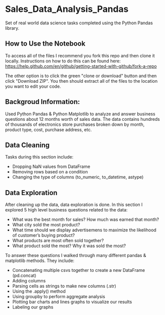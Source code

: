 # Sales_Data_Analysis_Pandas
Set of real world data science tasks completed using the Python Pandas library.

## How to Use the Notebook
To access all of the files I recommend you fork this repo and then clone it locally. Instructions on how to do this can be found here: https://help.github.com/en/github/getting-started-with-github/fork-a-repo

The other option is to click the green "clone or download" button and then click "Download ZIP". You then should extract all of the files to the location you want to edit your code.

## Backgroud Information: 
Used Python Pandas & Python Matplotlib to analyze and answer business questions about 12 months worth of sales data. The data contains hundreds of thousands of electronics store purchases broken down by month, product type, cost, purchase address, etc.

## Data Cleaning
Tasks during this section include:
- Dropping NaN values from DataFrame
- Removing rows based on a condition
- Changing the type of columns (to_numeric, to_datetime, astype)

## Data Exploration
After cleaning up the data, data exploration is done. In this section I explored 5 high level business questions related to the data:
- What was the best month for sales? How much was earned that month?
- What city sold the most product?
- What time should we display advertisemens to maximize the likelihood of customer’s buying product?
- What products are most often sold together?
- What product sold the most? Why it was sold the most?

To answer these questions I walked through many different pandas & matplotlib methods. They include:
- Concatenating multiple csvs together to create a new DataFrame (pd.concat)
- Adding columns
- Parsing cells as strings to make new columns (.str)
- Using the .apply() method
- Using groupby to perform aggregate analysis
- Plotting bar charts and lines graphs to visualize our results
- Labeling our graphs
